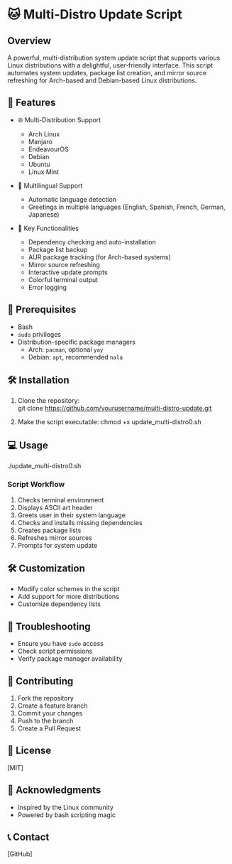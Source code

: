 # 🐱 Multi-Distro Update Script

## Overview

A powerful, multi-distribution system update script that supports various Linux distributions with a delightful, user-friendly interface. This script automates system updates, package list creation, and mirror source refreshing for Arch-based and Debian-based Linux distributions.

## 🌟 Features

- 🌐 Multi-Distribution Support
  - Arch Linux
  - Manjaro
  - EndeavourOS
  - Debian
  - Ubuntu
  - Linux Mint

- 🌈 Multilingual Support
  - Automatic language detection
  - Greetings in multiple languages (English, Spanish, French, German, Japanese)

- 🔧 Key Functionalities
  - Dependency checking and auto-installation
  - Package list backup
  - AUR package tracking (for Arch-based systems)
  - Mirror source refreshing
  - Interactive update prompts
  - Colorful terminal output
  - Error logging

## 🚀 Prerequisites

- Bash
- `sudo` privileges
- Distribution-specific package managers
  - Arch: `pacman`, optional `yay`
  - Debian: `apt`, recommended `nala`

## 🛠 Installation

1. Clone the repository:   
git clone https://github.com/yourusername/multi-distro-update.git

2. Make the script executable:
chmod +x update_multi-distro0.sh

## 💻 Usage
./update_multi-distro0.sh

### Script Workflow
1. Checks terminal environment
2. Displays ASCII art header
3. Greets user in their system language
4. Checks and installs missing dependencies
5. Creates package lists
6. Refreshes mirror sources
7. Prompts for system update

## 🛠️ Customization

- Modify color schemes in the script
- Add support for more distributions
- Customize dependency lists

## 🐛 Troubleshooting

- Ensure you have `sudo` access
- Check script permissions
- Verify package manager availability

## 🤝 Contributing

1. Fork the repository
2. Create a feature branch
3. Commit your changes
4. Push to the branch
5. Create a Pull Request

## 📄 License

[MIT]

## 🙌 Acknowledgments

- Inspired by the Linux community
- Powered by bash scripting magic

## 📞 Contact

[GitHub]

   
